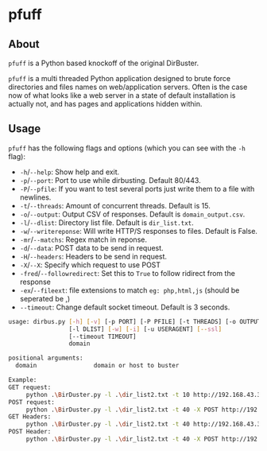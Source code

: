 # pfuff

## About
`pfuff` is a Python based knockoff of the original DirBuster.

`pfuff` is a multi threaded Python application designed to brute force directories
 and files names on web/application servers. Often is the case now of what looks
 like a web server in a state of default installation is actually not,
 and has pages and applications hidden within.



## Usage

`pfuff` has the following flags and options (which you can see with the `-h`
flag):

* `-h`/`--help`: Show help and exit.
* `-p`/`--port`: Port to use while dirbusting. Default 80/443.
* `-P`/`--pfile`: If you want to test several ports just write them to a file with newlines.
* `-t`/`--threads`: Amount of concurrent threads. Default is 15.
* `-o`/`--output`: Output CSV of responses. Default is `domain_output.csv`.
* `-l`/`--dlist`: Directory list file. Default is `dir_list.txt`.
* `-w`/`--writereponse`: Will write HTTP/S responses to files. Default is False.
* `-mr`/`--matchs`: Regex match in reponse.
* `-d`/`--data`: POST data to be send in request.
* `-H`/`--headers`: Headers to be send in request.
* `-X`/`--X`: Specify which request to use POST
* `-fred`/`--followredirect`: Set this to `True` to follow ridirect from the response
* `-ex`/`--fileext`: file extensions to match `eg: php,html,js` (should be seperated be ,)
* `--timeout`: Change default socket timeout. Default is 3 seconds.

```bash
usage: dirbus.py [-h] [-v] [-p PORT] [-P PFILE] [-t THREADS] [-o OUTPUT]
                 [-l DLIST] [-w] [-i] [-u USERAGENT] [--ssl]
                 [--timeout TIMEOUT]
                 domain

positional arguments:
  domain                domain or host to buster
```
```bash
Example:
GET request:
     python .\BirDuster.py -l .\dir_list2.txt -t 10 http://192.168.43.38/mutillidae/index.php?page=fuzz -mr "logged"        
POST request:
     python .\BirDuster.py -l .\dir_list2.txt -t 40 -X POST http://192.168.43.38/mutillidae/index.php?page=login.php -d "{'username':'sdsd','password':'fuzz','login-php-submit-button':'Login'}" -mr "logged"
GET Headers:
     python .\BirDuster.py -l .\dir_list2.txt -t 40 http://192.168.43.38/mutillidae/index.php?page=login.php -H "{'username':'sdsd','password':'fuzz','login-php-submit-button':'Login'}" -ms 200 -fs 401 -mr "Logged"
POST Header:
     python .\BirDuster.py -l .\dir_list2.txt -t 40 -X POST http://192.168.43.38/mutillidae/index.php?page=login.php -H "{'username':'sdsd','password':'fuzz','login-php-submit-button':'Login'}" -ms 200 -fs 401 -mr "Logged"
```
